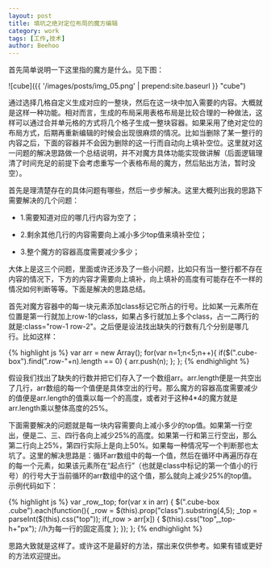 ```yaml
---
layout: post
title: 填坑之绝对定位布局的魔方编辑
category: work
tags: [工作,技术]
author: Beehoo
---
```


首先简单说明一下这里指的魔方是什么。见下图：

![cube]({{ '/images/posts/img_05.png' | prepend:site.baseurl }} "cube")

通过选择几格自定义生成对应的一整块，然后在这一块中加入需要的内容。大概就是这样一种功能。相对而言，生成的布局采用表格布局是比较合理的一种做法，这样可以通过合并单元格的方式将几个格子生成一整块容器。如果采用了绝对定位的布局方式，后期再重新编辑的时候会出现很麻烦的情况。比如当删除了某一整行的内容之后，下面的容器并不会因为删除的这一行而自动向上填补空位。这里就对这一问题的解决思路做一个总结说明，并不对魔方具体功能实现做讲解（后面逻辑理清了时间充足的前提下会考虑重写一个表格布局的魔方，然后贴出方法，暂时没空）。

首先是理清楚存在的具体问题有哪些，然后一步步解决。这里大概列出我的思路下需要解决的几个问题：

+ 1.需要知道对应的哪几行内容为空了；

+ 2.剩余其他几行的内容需要向上减小多少top值来填补空位；

+ 3.整个魔方的容器高度需要减少多少；

大体上是这三个问题，里面或许还涉及了一些小问题，比如只有当一整行都不存在内容的情况下，下方的内容才需要向上填补，向上填补的高度有可能存在不一样的情况如何判断等等。下面是解决的思路总结。

首先对魔方容器中的每一块元素添加class标记它所占的行号。比如某一元素所在位置是第一行就加上row-1的class，如果占多行就加上多个class，占一二两行的就是:class="row-1 row-2"。之后便是设法找出缺失的行数有几个分别是哪几行。比如这样：

{% highlight js %}
var arr = new Array();
for(var n=1;n<5;n++){
	if($(".cube-box").find(".row-"+n).length == 0) {
		arr.push(n);
	};
};
{% endhighlight %}

假设我们找出了缺失的行数并把它们存入了一个数组arr。arr.length便是一共空出了几行，arr数组的每一个值便是具体空出的行号。那么魔方的容器高度需要减少的值便是arr.length的值乘以每一个的高度，或者对于这种4\*4的魔方就是arr.length乘以整体高度的25%。

下面需要解决的问题就是每一块内容需要向上减小多少的top值。如果第一行空出，便是二、三、四行各向上减少25%的高度。如果第一行和第三行空出，那么第二行向上25%，第四行实际上是向上50%。如果每一种情况写一个判断那也太坑了。这里的解决思路是：循环arr数组中的每一个值，然后在循环中再遍历存在的每一个元素，如果该元素所在“起点行”（也就是class中标记的第一个值小的行号）的行号大于当前循环的arr数组中的这个值，那么就向上减少25%的top值。示例代码如下：

{% highlight js %}
var _row,_top;
for(var x in arr) {
	$(".cube-box .cube").each(function(){
		_row = $(this).prop("class").substring(4,5);
		_top = parseInt($(this).css("top"));
		if(_row > arr[x]) {
			$(this).css("top",_top-h+"px"); //h为每一行的固定高度
		};
	});
};
{% endhighlight %}

思路大致就是这样了。或许这不是最好的方法，摆出来仅供参考。如果有错或更好的方法欢迎提出。

